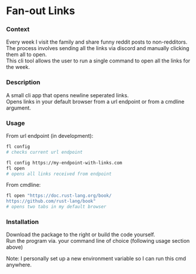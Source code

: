 # Fan-out Links
### Context
Every week I visit the family and share funny reddit posts to non-redditors. <br/>
The process involves sending all the links via discord and manually clicking them all to open. <br/>
This cli tool allows the user to run a single command to open all the links for the week.
### Description
A small cli app that opens newline seperated links. <br/>
Opens links in your default browser from a url endpoint or from a cmdline argument.
### Usage
From url endpoint (in development):
```bash
fl config
# checks current url endpoint

fl config https://my-endpoint-with-links.com
fl open
# opens all links received from endpoint
```

From cmdline:
```bash
fl open "https://doc.rust-lang.org/book/
https://github.com/rust-lang/book"
# opens two tabs in my default browser
```

### Installation
Download the package to the right or build the code yourself. <br/>
Run the program via. your command line of choice (following usage section above) <br/>

Note: I personally set up a new environment variable so I can run this cmd anywhere. 
